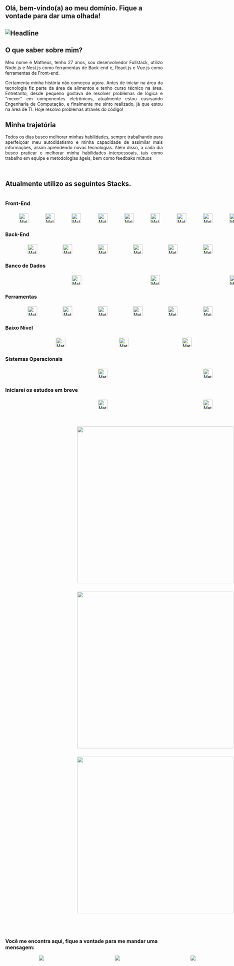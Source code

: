 <h2 align-text="center">Olá, bem-vindo(a) ao meu domínio. Fique a vontade para dar uma olhada!<h2>

<div align-text=center>
  <img src="https://readme-typing-svg.herokuapp.com/?color=%2300ff48&size=32&center=true&vCenter=true&width=800&height=75&lines=Software+Engineering;FullStack+Developer" alt="Headline"/>
</div>

<h2>O que saber sobre mim?</h2>
<p style="display: flex; text-align:justify">
Meu nome é Matheus, tenho 27 anos, sou desenvolvedor Fullstack, utilizo Node.js e Nest.js como ferramentas de Back-end e, React.js e Vue.js como ferramentas de Front-end.</p>
<p style="display: flex; text-align:justify">Certamenta minha história não começou agora. Antes de iniciar na área da tecnologia fiz parte da área de alimentos e tenho curso técnico na área. Entretanto, desde pequeno gostava de resolver problemas de lógica e "mexer" em componentes eletrônicos, atualmente estou cusrsando Engenharia de Computação, e finalmente me sinto realizado, já que estou na área de TI. Hoje resolvo problemas através do código!</p>

<h2>Minha trajetória</h2>
<p style="display: flex; text-align:justify">Todos os dias busco melhorar minhas habilidades, sempre trabalhando para aperfeiçoar meu autodidatismo e minha capacídade de assimilar mais informações, assim aprendendo novas tecnologias. Além disso, a cada dia busco praticar e melhorar minha habilidades interpessoais, tais como trabalho em equipe e metodologias ágeis, bem como feedbaks mútuos</p>
<br/>


<h2>Atualmente utilizo as seguintes Stacks.</h2>



 <div style="display: flex; flex-direction: column;aling-items: center; gap: 5px; justify-content: space-evenly; width: 100vw">
  <h3>Front-End</h3>
  <div style="display:flex; flex-wrap: wrap; align-items: center; gap: 10px; justify-content: space-evenly; width: 100%" >
    <img  alt="Matheus-Rodrigues-HTML" height="30" src="https://img.shields.io/badge/HTML5-E34F26?style=for-the-badge&logo=html5&logoColor=white">
    <img  height="30" alt="Matheus-Rodrigues-CSS"  src="https://img.shields.io/badge/CSS3-1572B6?style=for-the-badge&logo=css3&logoColor=white">
    <img  alt="Matheus-Rodrigues-JS" height="30" src="https://img.shields.io/badge/JavaScript-323330?style=for-the-badge&logo=javascript&logoColor=F7DF1E">
    <img  alt="Matheus-Rodrigues-TS" height="30" src="https://img.shields.io/badge/TypeScript-007ACC?style=for-the-badge&logo=typescript&logoColor=white">
    <img  alt="Matheus-Rodrigues-React" height="30" src="https://img.shields.io/badge/React-20232A?style=for-the-badge&logo=react&logoColor=61DAFB">
    <img  alt="Matheus-Rodrigues-Axios" height="30" src="https://img.shields.io/badge/axios-671ddf?&style=for-the-badge&logo=axios&logoColor=whit">
    <img  alt="Matheus-Rodrigues-Styled-Components" height="30" src="https://img.shields.io/badge/styled--components-DB7093?style=for-the-badge&logo=styled-components&logoColor=white">
    <img  alt="Matheus-Rodrigues-Webpack" height="30" src="https://img.shields.io/badge/Webpack-8DD6F9?style=for-the-badge&logo=Webpack&logoColor=white">
    <img alt="Matheus-Rodrigues-Vue.js" height="30" src="https://img.shields.io/badge/Vue%20js-35495E?style=for-the-badge&logo=vuedotjs&logoColor=4FC08D"/>
    <img alt="Matheus-Rodrigues-Bootstrap" height="30" src="https://img.shields.io/badge/Bootstrap-563D7C?style=for-the-badge&logo=bootstrap&logoColor=white"/>
    <img  alt="Matheus-Rodrigues-Figma" height="30" src="https://img.shields.io/badge/Figma-F24E1E?style=for-the-badge&logo=figma&logoColor=white"/>
  </div>

  <h3>Back-End</h3>
  <div style="display:flex; flex-wrap: wrap;  align-items: center; gap: 10px; justify-content: space-evenly; width: 100%" >
    <img  alt="Matheus-Rodrigues-Node" height="30" src="https://img.shields.io/badge/Node%20js-339933?style=for-the-badge&logo=nodedotjs&logoColor=white"/>
    <img  alt="Matheus-Rodrigues-Nest" height="30" src="https://img.shields.io/badge/nestjs-E0234E?style=for-the-badge&logo=nestjs&logoColor=white"/>
    <img  alt="Matheus-Rodrigues-Express" height="30" src="https://img.shields.io/badge/Express%20js-000000?style=for-the-badge&logo=express&logoColor=white"/>
    <img  alt="Matheus-Rodrigues-Rest" height="30" src="https://img.shields.io/badge/{REST}-0075A8.svg?logo={REST}r&logoColor=white"/>
    <img  alt="Matheus-Rodrigues-Jest" height="30" src="https://img.shields.io/badge/Jest-C21325?style=for-the-badge&logo=jest&logoColor=white"/>
    <img  alt="Matheus-Rodrigues-Jest" height="30" src="https://img.shields.io/badge/Cypress-17202C?style=for-the-badge&logo=cypress&logoColor=white"/>
    <img  alt="Matheus-Rodrigues-Prisma" height="30" src="https://img.shields.io/badge/Prisma-3982CE?style=for-the-badge&logo=Prisma&logoColor=white"/>
    <img  alt="Matheus-Rodrigues-Nodemon" height="30" src="https://img.shields.io/badge/NODEMON-%23323330.svg?style=for-the-badge&logo=nodemon&logoColor=%BBDEAD"/>

  </div>

  <h3>Banco de Dados</h3>
  <div style="display:flex; flex-wrap: wrap;  align-items: center; gap: 10px; justify-content: space-evenly; width: 100%">
  <img  alt="Matheus-Rodrigues-SQL" height="30" src="https://custom-icon-badges.demolab.com/badge/SQL-025E8C.svg?logo=database&logoColor=white"/>
  <img  alt="Matheus-Rodrigues-MongoDB" height="30" src="https://img.shields.io/badge/MongoDB-4EA94B?style=for-the-badge&logo=mongodb&logoColor=white"/>
  <img  alt="Matheus-Rodrigues-PostgreSQL" height="30" src="https://img.shields.io/badge/PostgreSQL-316192?style=for-the-badge&logo=postgresql&logoColor=white"/>
  </div>

  <h3>Ferramentas</h3>
  <div style="display:flex; flex-wrap: wrap; align-items: center; gap: 10px; justify-content: space-evenly; width: 100%">
    <img  alt="Matheus-Rodrigues-Git" height="30" src="https://img.shields.io/badge/GIT-E44C30?style=for-the-badge&logo=git&logoColor=white"/>
    <img  alt="Matheus-Rodrigues-Trello" height="30" src="https://img.shields.io/badge/Trello-0052CC?style=for-the-badge&logo=trello&logoColor=white"/>
    <img  alt="Matheus-Rodrigues-Trello" height="30" src="https://img.shields.io/badge/Discord-5865F2?style=for-the-badge&logo=discord&logoColor=white"/>
    <img  alt="Matheus-Rodrigues-Canva" height="30" src="https://img.shields.io/badge/Canva-%2300C4CC.svg?&style=for-the-badge&logo=Canva&logoColor=white"/>
    <img  alt="Matheus-Rodrigues-Notion" height="30" src="https://img.shields.io/badge/Notion-000000?style=for-the-badge&logo=notion&logoColor=white"/>
    <img  alt="Matheus-Rodrigues-VsCode" height="30" src="https://img.shields.io/badge/VSCode-0078D4?style=for-the-badge&logo=visual%20studio%20code&logoColor=white"/>
    <img  alt="Matheus-Rodrigues-Vercel" height="30" src="https://img.shields.io/badge/Vercel-000000?style=for-the-badge&logo=vercel&logoColor=white"/>
    <img  alt="Matheus-Rodrigues-Render" height="30" src="https://img.shields.io/badge/Render-%46E3B7.svg?style=for-the-badge&logo=render&logoColor=white"/>
  </div>

  <h3>Baixo Nível</h3>
  <div style="display:flex; flex-wrap: wrap; align-items: center; gap: 10px; justify-content: space-evenly; width: 100%">
  <img  alt="Matheus-Rodrigues-CMake" height="30" src="https://img.shields.io/badge/CMake-064F8C?style=for-the-badge&logo=cmake&logoColor=white"/>
  <img  alt="Matheus-Rodrigues-C" height="30" src="https://img.shields.io/badge/C-00599C?style=for-the-badge&logo=c&logoColor=white"/>
  <img  alt="Matheus-Rodrigues-C++" height="30" src="https://img.shields.io/badge/C%2B%2B-00599C?style=for-the-badge&logo=c%2B%2B&logoColor=white"/>
  <img  alt="Matheus-Rodrigues-Arduino" height="30" src="https://img.shields.io/badge/Arduino-00979D?style=for-the-badge&logo=Arduino&logoColor=white"/>
  </div>

  <h3>Sistemas Operacionais</h3>
  <div style="display:flex; flex-wrap: wrap; align-items: center; gap: 10px; justify-content: space-evenly; width: 100%">
  <img  alt="Matheus-Rodrigues-Windows10" height="30" src="https://img.shields.io/badge/Windows-0078D6?style=for-the-badge&logo=windows&logoColor=white"/>
  <img  alt="Matheus-Rodrigues-ZorinOS" height="30" src="https://img.shields.io/badge/Zorin%20OS-0CC1F3?style=for-the-badge&logo=zorin&logoColor=white"/>
  </div>

  <h3>Iniciarei os estudos em breve</h3>
  <di style="display:flex; flex-wrap: wrap; align-items: center; gap: 10px; justify-content: space-evenly; width: 100%">
  <img  alt="Matheus-Rodrigues-PHP" height="30" src="https://img.shields.io/badge/PHP-777BB4?style=for-the-badge&logo=php&logoColor=white"/>
  <img  alt="Matheus-Rodrigues-Laravel" height="30" src="https://img.shields.io/badge/Laravel-FF2D20?style=for-the-badge&logo=laravel&logoColor=white"/>
  </di>
</div>
</br>

#

<div style="display: flex; flex-direction: column; gap: 5px; align-items: center; width: 100vw;">
    <img style="margin: auto" width="500rem" src="https://github-readme-stats.vercel.app/api?username=Matheus-Rodrigues-EC&show_icons=true&theme=midnight-purple&include_all_commits=true&count_private=true"/>
    <br/>
    <img style="margin: auto" width="500rem" src="https://github-readme-streak-stats.herokuapp.com/?user=Matheus-Rodrigues-EC&layout=compact&langs_count=7&theme=midnight-purple" />
    <br/>
    <img style="margin: auto" width="500rem" src="https://github-readme-stats.vercel.app/api/top-langs/?username=Matheus-Rodrigues-EC&layout=compact&langs_count=7&theme=midnight-purple&include_all_commits=true&count_private=true"/>
    <br/>
</div>
  

<br/>

  #
  <h3>Você me encontra aqui, fique a vontade para me mandar uma mensagem:</h3>
  
<div style="display: flex; justify-content: space-around; align-items: center; gap: 10px; width: 100vw">
    <a href="https://t.me/Skeeshiro" target="_blank"><img src="https://img.shields.io/badge/Telegram-2CA5E0?style=for-the-badge&logo=telegram&logoColor=white" target="_blank"></a>
    <a href="https://www.instagram.com/matt_rodrigues.ec/" target="_blank"><img src="https://img.shields.io/badge/-Instagram-%23E4405F?style=for-the-badge&logo=instagram&logoColor=white" target="_blank"></a>
    <a href="https://linkedin.com/in/matheus-rodrigues-ec/" target="_blank"><img src="https://img.shields.io/badge/-LinkedIn-%230077B5?style=for-the-badge&logo=linkedin&logoColor=white" target="_blank"></a>
    <a href = "https://mail.google.com/mail/u/0/#inbox?compose=CllgCJTNHjpJgmHvPZlTshTVjccDmPMGpnqlrFlqtXTcxlrRPbHBTsqfKGxtZWpQHMmKNbfzkmL"><img src="https://img.shields.io/badge/-Gmail-%23333?style=for-the-badge&logo=gmail&logoColor=white" target="_blank"></a>
  </div>

  #
 

